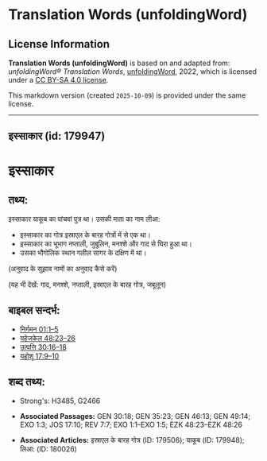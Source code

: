 # Translation Words (unfoldingWord)

## License Information

**Translation Words (unfoldingWord)** is based on and adapted from: _unfoldingWord® Translation Words_, [unfoldingWord](https://unfoldingword.org/utw), 2022, which is licensed under a [CC BY-SA 4.0 license](https://creativecommons.org/licenses/by-sa/4.0/legalcode.en).

This markdown version (created `2025-10-09`) is provided under the same license.



--------------------------------

## इस्साकार (id: 179947)

इस्साकार
========

तथ्य:
-----

इस्साकार याकूब का पांचवां पुत्र था। उसकी माता का नाम लीआ:

* इस्साकार का गोत्र इस्राएल के बारह गोत्रों में से एक था।
* इस्साकार का भूभाग नप्ताली, जुबूलिन, मनश्शे और गाद से घिरा हुआ था।
* उसका भौगोलिक स्थान गलील सागर के दक्षिण में था।

(अनुवाद के सुझाव नामों का अनुवाद कैसे करें)

(यह भी देखें: गाद, मनश्शे, नप्ताली, इस्राएल के बारह गोत्र, जबूलून)

बाइबल सन्दर्भ:
--------------

* [निर्गमन 01:1–5](https://ref.ly/Exod1:1-Exod1:5)
* [यहेजकेल 48:23–26](https://ref.ly/Ezek48:23-Ezek48:26)
* [उत्पत्ति 30:16–18](https://ref.ly/Gen30:16-Gen30:18)
* [यहोशू 17:9–10](https://ref.ly/Josh17:9-Josh17:10)

शब्द तथ्य:
----------

* Strong's: H3485, G2466

* **Associated Passages:** GEN 30:18; GEN 35:23; GEN 46:13; GEN 49:14; EXO 1:3; JOS 17:10; REV 7:7; EXO 1:1–EXO 1:5; EZK 48:23–EZK 48:26
* **Associated Articles:** इस्राएल के बारह गोत्र (ID: 179506); याकूब (ID: 179948); लिआ: (ID: 180026)

